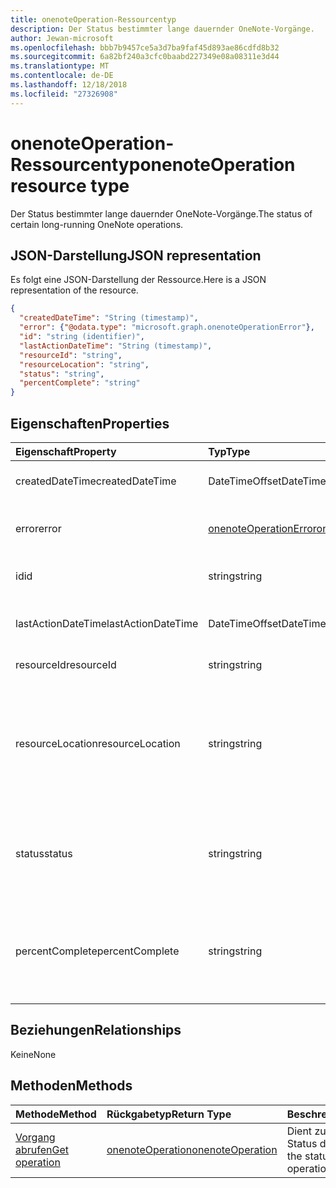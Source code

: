 ```yaml
---
title: onenoteOperation-Ressourcentyp
description: Der Status bestimmter lange dauernder OneNote-Vorgänge.
author: Jewan-microsoft
ms.openlocfilehash: bbb7b9457ce5a3d7ba9faf45d893ae86cdfd8b32
ms.sourcegitcommit: 6a82bf240a3cfc0baabd227349e08a08311e3d44
ms.translationtype: MT
ms.contentlocale: de-DE
ms.lasthandoff: 12/18/2018
ms.locfileid: "27326908"
---
```

# <a name="onenoteoperation-resource-type"></a><span data-ttu-id="79d6b-103">onenoteOperation-Ressourcentyp</span><span class="sxs-lookup"><span data-stu-id="79d6b-103">onenoteOperation resource type</span></span>

<span data-ttu-id="79d6b-104">Der Status bestimmter lange dauernder OneNote-Vorgänge.</span><span class="sxs-lookup"><span data-stu-id="79d6b-104">The status of certain long-running OneNote operations.</span></span>

## <a name="json-representation"></a><span data-ttu-id="79d6b-105">JSON-Darstellung</span><span class="sxs-lookup"><span data-stu-id="79d6b-105">JSON representation</span></span>

<span data-ttu-id="79d6b-106">Es folgt eine JSON-Darstellung der Ressource.</span><span class="sxs-lookup"><span data-stu-id="79d6b-106">Here is a JSON representation of the resource.</span></span>

<!--{
  "blockType": "resource",
  "optionalProperties": [],
  "baseType": "microsoft.graph.operation",
  "@odata.type": "microsoft.graph.onenoteOperation"
}-->

```json
{
  "createdDateTime": "String (timestamp)",
  "error": {"@odata.type": "microsoft.graph.onenoteOperationError"},
  "id": "string (identifier)",
  "lastActionDateTime": "String (timestamp)",
  "resourceId": "string",
  "resourceLocation": "string",
  "status": "string",
  "percentComplete": "string"
}

```
## <a name="properties"></a><span data-ttu-id="79d6b-107">Eigenschaften</span><span class="sxs-lookup"><span data-stu-id="79d6b-107">Properties</span></span>
| <span data-ttu-id="79d6b-108">Eigenschaft</span><span class="sxs-lookup"><span data-stu-id="79d6b-108">Property</span></span>     | <span data-ttu-id="79d6b-109">Typ</span><span class="sxs-lookup"><span data-stu-id="79d6b-109">Type</span></span>   |<span data-ttu-id="79d6b-110">Beschreibung</span><span class="sxs-lookup"><span data-stu-id="79d6b-110">Description</span></span>|
|:---------------|:--------|:----------|
|<span data-ttu-id="79d6b-111">createdDateTime</span><span class="sxs-lookup"><span data-stu-id="79d6b-111">createdDateTime</span></span>| <span data-ttu-id="79d6b-112">DateTimeOffset</span><span class="sxs-lookup"><span data-stu-id="79d6b-112">DateTimeOffset</span></span> |<span data-ttu-id="79d6b-113">Die Startzeit des Vorgangs.</span><span class="sxs-lookup"><span data-stu-id="79d6b-113">The start time of the operation.</span></span>|
|<span data-ttu-id="79d6b-114">error</span><span class="sxs-lookup"><span data-stu-id="79d6b-114">error</span></span>|[<span data-ttu-id="79d6b-115">onenoteOperationError</span><span class="sxs-lookup"><span data-stu-id="79d6b-115">onenoteOperationError</span></span>](onenoteoperationerror.md)|<span data-ttu-id="79d6b-116">Der Fehler, der vom Vorgang zurückgegeben wird.</span><span class="sxs-lookup"><span data-stu-id="79d6b-116">The error returned by the operation.</span></span>|
|<span data-ttu-id="79d6b-117">id</span><span class="sxs-lookup"><span data-stu-id="79d6b-117">id</span></span>|<span data-ttu-id="79d6b-118">string</span><span class="sxs-lookup"><span data-stu-id="79d6b-118">string</span></span>|<span data-ttu-id="79d6b-119">Die Vorgangs-ID. Schreibgeschützt.</span><span class="sxs-lookup"><span data-stu-id="79d6b-119">The operation id. Read-only.</span></span>|
|<span data-ttu-id="79d6b-120">lastActionDateTime</span><span class="sxs-lookup"><span data-stu-id="79d6b-120">lastActionDateTime</span></span>| <span data-ttu-id="79d6b-121">DateTimeOffset</span><span class="sxs-lookup"><span data-stu-id="79d6b-121">DateTimeOffset</span></span> |<span data-ttu-id="79d6b-122">Der Zeitpunkt der letzten Aktion des Vorgangs.</span><span class="sxs-lookup"><span data-stu-id="79d6b-122">The time of the last action of the operation.</span></span>|
|<span data-ttu-id="79d6b-123">resourceId</span><span class="sxs-lookup"><span data-stu-id="79d6b-123">resourceId</span></span>|<span data-ttu-id="79d6b-124">string</span><span class="sxs-lookup"><span data-stu-id="79d6b-124">string</span></span>|<span data-ttu-id="79d6b-125">Die Ressourcen-ID.</span><span class="sxs-lookup"><span data-stu-id="79d6b-125">The resource id.</span></span>|
|<span data-ttu-id="79d6b-126">resourceLocation</span><span class="sxs-lookup"><span data-stu-id="79d6b-126">resourceLocation</span></span>|<span data-ttu-id="79d6b-127">string</span><span class="sxs-lookup"><span data-stu-id="79d6b-127">string</span></span>|<span data-ttu-id="79d6b-p101">Der Ressourcen-URI für das Objekt. Beispielsweise der Ressource-URI für eine kopierte Seite oder einen kopierten Abschnitt.</span><span class="sxs-lookup"><span data-stu-id="79d6b-p101">The resource URI for the object. For example, the resource URI for a copied page or section.</span></span> |
|<span data-ttu-id="79d6b-130">status</span><span class="sxs-lookup"><span data-stu-id="79d6b-130">status</span></span>|<span data-ttu-id="79d6b-131">string</span><span class="sxs-lookup"><span data-stu-id="79d6b-131">string</span></span>|<span data-ttu-id="79d6b-132">Der aktuellen Status des Vorgangs: `notstarted`, `running`, `completed`, `failed`</span><span class="sxs-lookup"><span data-stu-id="79d6b-132">The current status of the operation: `notstarted`, `running`, `completed`, `failed`</span></span> |
|<span data-ttu-id="79d6b-133">percentComplete</span><span class="sxs-lookup"><span data-stu-id="79d6b-133">percentComplete</span></span>|<span data-ttu-id="79d6b-134">string</span><span class="sxs-lookup"><span data-stu-id="79d6b-134">string</span></span>|<span data-ttu-id="79d6b-135">Der abgeschlossene Prozentsatz des Vorgangs, sofern der Vorgang noch den Status `running` hat.</span><span class="sxs-lookup"><span data-stu-id="79d6b-135">The operation percent complete if the operation is still in `running` status</span></span>

## <a name="relationships"></a><span data-ttu-id="79d6b-136">Beziehungen</span><span class="sxs-lookup"><span data-stu-id="79d6b-136">Relationships</span></span>
<span data-ttu-id="79d6b-137">Keine</span><span class="sxs-lookup"><span data-stu-id="79d6b-137">None</span></span>


## <a name="methods"></a><span data-ttu-id="79d6b-138">Methoden</span><span class="sxs-lookup"><span data-stu-id="79d6b-138">Methods</span></span>

| <span data-ttu-id="79d6b-139">Methode</span><span class="sxs-lookup"><span data-stu-id="79d6b-139">Method</span></span>           | <span data-ttu-id="79d6b-140">Rückgabetyp</span><span class="sxs-lookup"><span data-stu-id="79d6b-140">Return Type</span></span>    |<span data-ttu-id="79d6b-141">Beschreibung</span><span class="sxs-lookup"><span data-stu-id="79d6b-141">Description</span></span>|
|:---------------|:--------|:----------|
|[<span data-ttu-id="79d6b-142">Vorgang abrufen</span><span class="sxs-lookup"><span data-stu-id="79d6b-142">Get operation</span></span>](../api/onenoteoperation-get.md) | [<span data-ttu-id="79d6b-143">onenoteOperation</span><span class="sxs-lookup"><span data-stu-id="79d6b-143">onenoteOperation</span></span>](onenoteoperation.md) |<span data-ttu-id="79d6b-144">Dient zum Abrufen des Status des Vorgangs.</span><span class="sxs-lookup"><span data-stu-id="79d6b-144">Get the status of the operation.</span></span> |

<!-- uuid: 8fcb5dbc-d5aa-4681-8e31-b001d5168d79
2015-10-25 14:57:30 UTC -->
<!-- {
  "type": "#page.annotation",
  "description": "onenoteOperation resource",
  "keywords": "",
  "section": "documentation",
  "tocPath": ""
}-->
